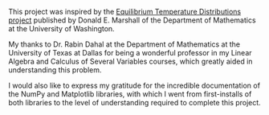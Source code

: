 This project was inspired by the [Equilibrium Temperature Distributions project](https://sites.math.washington.edu/~marshall/math_136/projects/tempdist.pdf "") published by Donald E. Marshall of the Department of Mathematics at the University of Washington.

My thanks to Dr. Rabin Dahal at the Department of Mathematics at the University of Texas at Dallas for being a wonderful professor in my Linear Algebra and Calculus of Several Variables courses, which greatly aided in understanding this problem.

I would also like to express my gratitude for the incredible documentation of the NumPy and Matplotlib libraries, with which I went from first-installs of both libraries to the level of understanding required to complete this project.
